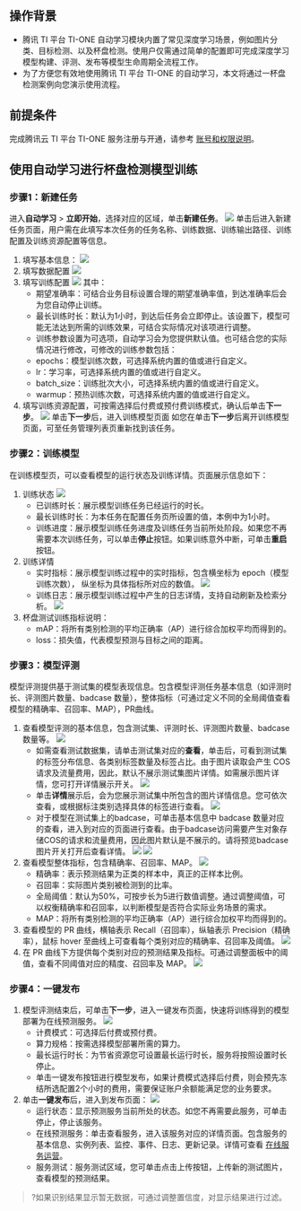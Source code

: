 

## 操作背景
- 腾讯 TI 平台 TI-ONE 自动学习模块内置了常见深度学习场景，例如图片分类、目标检测、以及杯盘检测。使用户仅需通过简单的配置即可完成深度学习模型构建、评测、发布等模型生命周期全流程工作。
- 为了方便您有效地使用腾讯 TI 平台 TI-ONE 的自动学习，本文将通过一杯盘检测案例向您演示使用流程。

## 前提条件
完成腾讯云 TI 平台 TI-ONE 服务注册与开通，请参考 [账号和权限说明](https://cloud.tencent.com/document/product/851/74113)。

## 使用自动学习进行杯盘检测模型训练

### 步骤1：新建任务

进入**自动学习** > **立即开始**，选择对应的区域，单击**新建任务**。
![](https://qcloudimg.tencent-cloud.cn/raw/50ee6675a33382c40974a894ebd23335.png)
单击后进入新建任务页面，用户需在此填写本次任务的任务名称、训练数据、训练输出路径、训练配置及训练资源配置等信息。
1. 填写基本信息：
![](https://qcloudimg.tencent-cloud.cn/raw/1bdf62201e8667bb305989f1bc19750a.png)
2. 填写数据配置
![](https://qcloudimg.tencent-cloud.cn/raw/8e62108893353f3e7fee83f7bfce6281.png)
3. 填写训练配置
![](https://qcloudimg.tencent-cloud.cn/raw/ac6941fa0babaf95563c2d5ca7cc3622.png)
其中：
	- 期望准确率：可结合业务目标设置合理的期望准确率值，到达准确率后会为您自动停止训练。
	- 最长训练时长：默认为1小时，到达后任务会立即停止。该设置下，模型可能无法达到所需的训练效果，可结合实际情况对该项进行调整。
	- 训练参数设置为可选项，自动学习会为您提供默认值。也可结合您的实际情况进行修改，可修改的训练参数包括：
	- epochs：模型训练次数，可选择系统内置的值或进行自定义。
	- lr：学习率，可选择系统内置的值或进行自定义。
	- batch_size：训练批次大小，可选择系统内置的值或进行自定义。
	- warmup：预热训练次数，可选择系统内置的值或进行自定义。
4. 填写训练资源配置，可按需选择后付费或预付费训练模式，确认后单击**下一步**。
![](https://qcloudimg.tencent-cloud.cn/raw/7ba1a8d01e85c147fbcd274da70fea1b.png)
单击**下一步**后，进入训练模型页面
如您在单击**下一步**后离开训练模型页面，可至任务管理列表页重新找到该任务。

### 步骤2：训练模型
在训练模型页，可以查看模型的运行状态及训练详情。页面展示信息如下：
1. 训练状态
![](https://qcloudimg.tencent-cloud.cn/raw/612bd962b6c8925fe80853302ba2b099.png)
	- 已训练时长：展示模型训练任务已经运行的时长。
	- 最长训练时长：为本任务在配置任务页所设置的值，本例中为1小时。
	- 训练进度：展示模型训练任务进度及训练任务当前所处阶段。如果您不再需要本次训练任务，可以单击**停止**按钮。如果训练意外中断，可单击**重启**按钮。
2. 训练详情
	- 实时指标：展示模型训练过程中的实时指标，包含横坐标为 epoch（模型训练次数）， 纵坐标为具体指标所对应的数值。
![](https://qcloudimg.tencent-cloud.cn/raw/e8a5dcb26c2f857fed8c4840b163b1e3.png)
	- 训练日志：展示模型训练过程中产生的日志详情，支持自动刷新及检索分析。
![](https://qcloudimg.tencent-cloud.cn/raw/b34902b22cae1ae24215f4f2a9b013ab.png)
3. 杯盘测试训练指标说明：
	- mAP：将所有类别检测的平均正确率（AP）进行综合加权平均而得到的。
	- loss：损失值，代表模型预测与目标之间的距离。

### 步骤3：模型评测
模型评测提供基于测试集的模型表现信息。包含模型评测任务基本信息（如评测时长、评测图片数量、badcase 数量），整体指标（可通过定义不同的全局阈值查看模型的精确率、召回率、MAP），PR曲线。
1. 查看模型评测的基本信息，包含测试集、评测时长、评测图片数量、badcase数量等。
![](https://qcloudimg.tencent-cloud.cn/raw/c3d41bda588de179e5a9f6e84c02e74a.png)
	- 如需查看测试数据集，请单击测试集对应的**查看**，单击后，可看到测试集的标签分布信息、各类别标签数量及标签占比。由于图片读取会产生 COS 请求及流量费用，因此，默认不展示测试集图片详情。如需展示图片详情，您可打开详情展示开关。
![](https://qcloudimg.tencent-cloud.cn/raw/ceb06984eed26bb033ced2e86080101b.png)
	- 单击**详情**展示后，会为您展示测试集中所包含的图片详情信息。您可依次查看，或根据标注类别选择具体的标签进行查看。
![](https://qcloudimg.tencent-cloud.cn/raw/36c359a089b54bc351ed02997a2c17a2.png)
	- 对于模型在测试集上的badcase，可单击基本信息中 badcase 数量对应的查看，进入到对应的页面进行查看。由于badcase访问需要产生对象存储COS的请求和流量费用，因此图片默认是不展示的。请将预览badcase图片开关打开后查看详情。
![](https://qcloudimg.tencent-cloud.cn/raw/68bebfa4b79c3fac5613232cabeb97f6.png)
![](https://qcloudimg.tencent-cloud.cn/raw/029ddf2469d9de8ddf0b4c1c64e8289d.png)
2. 查看模型整体指标，包含精确率、召回率、MAP。
![](https://qcloudimg.tencent-cloud.cn/raw/8f67ab3064e08414c044dcca664d34a7.png)
	- 精确率：表示预测结果为正类的样本中，真正的正样本比例。
	- 召回率：实际图片类别被检测到的比率。
	- 全局阈值：默认为50%，可按步长为5进行数值调整。通过调整阈值，可以权衡精确率和召回率，以判断模型是否符合实际业务场景的需求。
	- MAP：将所有类别检测的平均正确率（AP）进行综合加权平均而得到的。
3. 查看模型的 PR 曲线，横轴表示 Recall（召回率），纵轴表示 Precision（精确率），鼠标 hover 至曲线上可查看每个类别对应的精确率、召回率及阈值。
![](https://qcloudimg.tencent-cloud.cn/raw/a4326f65e8c92d9c46a5bc60bc85a82a.png)
4. 在 PR 曲线下方提供每个类别对应的预测结果及指标。可通过调整面板中的阈值，查看不同阈值对应的精度、召回率及 MAP。
![](https://qcloudimg.tencent-cloud.cn/raw/31ed2e51097f72de6ee637abb695659a.png)

### 步骤4：一键发布
1. 模型评测结束后，可单击**下一步**，进入一键发布页面，快速将训练得到的模型部署为在线预测服务。
![](https://qcloudimg.tencent-cloud.cn/raw/584c0e5f4b842ef65b9f9bd41a34b927.png)
	- 计费模式：可选择后付费或预付费。
	- 算力规格：按需选择模型部署所需的算力。
	- 最长运行时长：为节省资源您可设置最长运行时长，服务将按照设置时长停止。
	- 单击一键发布按钮进行模型发布，如果计费模式选择后付费，则会预先冻结所选配置2个小时的费用，需要保证账户余额能满足您的业务要求。
2. 单击**一键发布**后，进入到发布页面：
![](https://qcloudimg.tencent-cloud.cn/raw/1d13af22158173b185346ce23b6a98e7.png)
	- 运行状态：显示预测服务当前所处的状态。如您不再需要此服务，可单击停止，停止该服务。
	- 在线预测服务：单击查看服务，进入该服务对应的详情页面。包含服务的基本信息、实例列表、监控、事件、日志、更新记录。详情可查看 [在线服务运营](https://cloud.tencent.com/document/product/851/74143)。
	- 服务测试：服务测试区域，您可单击点击上传按钮，上传新的测试图片，查看模型的预测结果。
>?如果识别结果显示暂无数据，可通过调整置信度，对显示结果进行过滤。
